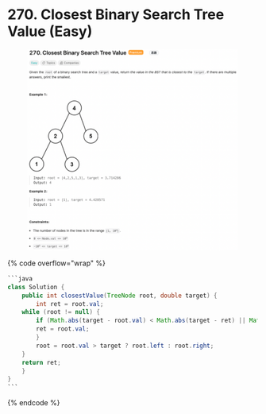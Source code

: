 # 270. Closest Binary Search Tree Value (Easy)

<figure><img src="../../.gitbook/assets/image (35) (1).png" alt=""><figcaption></figcaption></figure>

{% code overflow="wrap" %}
````java
```java
class Solution {
    public int closestValue(TreeNode root, double target) {
        int ret = root.val;
	while (root != null) {
		if (Math.abs(target - root.val) < Math.abs(target - ret) || Math.abs(target - root.val) == Math.abs(target - ret) && root.val < ret) {
		ret = root.val;
		}
		root = root.val > target ? root.left : root.right;
	}
	return ret;
    }
}
```
````
{% endcode %}
